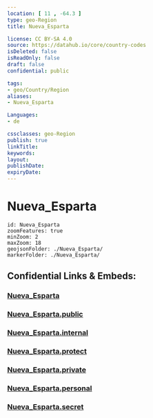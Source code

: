 ```yaml
---
location: [ 11 , -64.3 ] 
type: geo-Region
title: Nueva_Esparta

license: CC BY-SA 4.0
source: https://datahub.io/core/country-codes
isDeleted: false
isReadOnly: false
draft: false
confidential: public

tags:
- geo/Country/Region
aliases:
- Nueva_Esparta

Languages:
- de

cssclasses: geo-Region
publish: true
linkTitle: 
keywords: 
layout: 
publishDate: 
expiryDate: 
---
```


# Nueva_Esparta

```leaflet
id: Nueva_Esparta
zoomFeatures: true 
minZoom: 2 
maxZoom: 18
geojsonFolder: ./Nueva_Esparta/
markerFolder: ./Nueva_Esparta/
```


## Confidential Links & Embeds: 

### [Nueva_Esparta](/_Standards/Earth/Continent/America~South/Venezuela/States~Venezuela/Nueva_Esparta.md) 

### [Nueva_Esparta.public](/_public/Earth/Continent/America~South/Venezuela/States~Venezuela/Nueva_Esparta.public.md) 

### [Nueva_Esparta.internal](/_internal/Earth/Continent/America~South/Venezuela/States~Venezuela/Nueva_Esparta.internal.md) 

### [Nueva_Esparta.protect](/_protect/Earth/Continent/America~South/Venezuela/States~Venezuela/Nueva_Esparta.protect.md) 

### [Nueva_Esparta.private](/_private/Earth/Continent/America~South/Venezuela/States~Venezuela/Nueva_Esparta.private.md) 

### [Nueva_Esparta.personal](/_personal/Earth/Continent/America~South/Venezuela/States~Venezuela/Nueva_Esparta.personal.md) 

### [Nueva_Esparta.secret](/_secret/Earth/Continent/America~South/Venezuela/States~Venezuela/Nueva_Esparta.secret.md)

